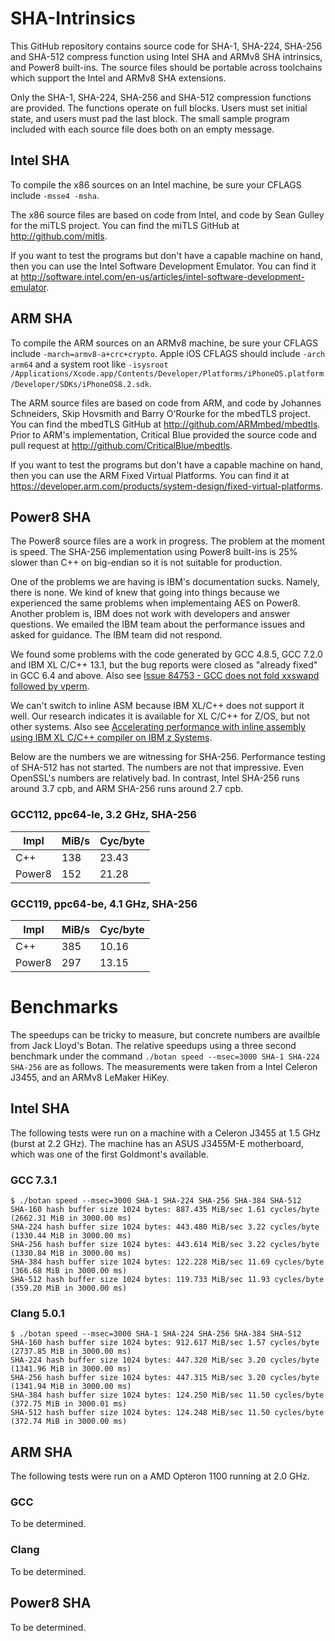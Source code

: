 # SHA-Intrinsics

This GitHub repository contains source code for SHA-1, SHA-224, SHA-256 and SHA-512 compress function using Intel SHA and ARMv8 SHA intrinsics, and Power8 built-ins. The source files should be portable across toolchains which support the Intel and ARMv8 SHA extensions.

Only the SHA-1, SHA-224, SHA-256 and SHA-512 compression functions are provided. The functions operate on full blocks. Users must set initial state, and users must pad the last block. The small sample program included with each source file does both on an empty message.

## Intel SHA

To compile the x86 sources on an Intel machine, be sure your CFLAGS include `-msse4 -msha`.

The x86 source files are based on code from Intel, and code by Sean Gulley for the miTLS project. You can find the miTLS GitHub at http://github.com/mitls.

If you want to test the programs but don't have a capable machine on hand, then you can use the Intel Software Development Emulator. You can find it at http://software.intel.com/en-us/articles/intel-software-development-emulator.

## ARM SHA

To compile the ARM sources on an ARMv8 machine, be sure your CFLAGS include `-march=armv8-a+crc+crypto`. Apple iOS CFLAGS should include `-arch arm64` and a system root like `-isysroot  /Applications/Xcode.app/Contents/Developer/Platforms/iPhoneOS.platform/Developer/SDKs/iPhoneOS8.2.sdk`.

The ARM source files are based on code from ARM, and code by Johannes Schneiders, Skip Hovsmith and Barry O'Rourke for the mbedTLS project. You can find the mbedTLS GitHub at http://github.com/ARMmbed/mbedtls. Prior to ARM's implementation, Critical Blue provided the source code and pull request at http://github.com/CriticalBlue/mbedtls.

If you want to test the programs but don't have a capable machine on hand, then you can use the ARM  Fixed Virtual Platforms. You can find it at https://developer.arm.com/products/system-design/fixed-virtual-platforms.

## Power8 SHA

The Power8 source files are a work in progress. The problem at the moment is speed. The SHA-256 implementation using Power8 built-ins is 25% slower than C++ on big-endian so it is not suitable for production.

One of the problems we are having is IBM's documentation sucks. Namely, there is none. We kind of knew that going into things because we experienced the same problems when implementaing AES on Power8. Another problem is, IBM does not work with developers and answer questions. We emailed the IBM team about the performance issues and asked for guidance. The IBM team did not respond.

We found some problems with the code generated by GCC 4.8.5, GCC 7.2.0 and IBM XL C/C++ 13.1, but the bug reports were closed as "already fixed" in GCC 6.4 and above. Also see [Issue 84753 - GCC does not fold xxswapd followed by vperm](http://gcc.gnu.org/bugzilla/show_bug.cgi?id=84753).

We can't switch to inline ASM because IBM XL/C++ does not support it well. Our research indicates it is available for XL C/C++ for Z/OS, but not other systems. Also see [Accelerating performance with inline assembly using IBM XL C/C++ compiler on IBM z Systems](http://www.ibm.com/developerworks/library/l-inline-assembly-using-ibm-xl-c-cpp/).

Below are the numbers we are witnessing for SHA-256. Performance testing of SHA-512 has not started. The numbers are not that impressive. Even OpenSSL's numbers are relatively bad. In contrast, Intel SHA-256 runs around 3.7 cpb, and ARM SHA-256 runs around 2.7 cpb.

### GCC112, ppc64-le, 3.2 GHz, SHA-256

|  Impl  |   MiB/s   |  Cyc/byte  |
| ------ | --------- | ---------- |
|   C++  |    138    |    23.43   |
| Power8 |    152    |    21.28   |

### GCC119, ppc64-be, 4.1 GHz, SHA-256

|  Impl  |   MiB/s   |  Cyc/byte  |
| ------ | --------- | ---------- |
|   C++  |    385    |    10.16   |
| Power8 |    297    |    13.15   |

# Benchmarks

The speedups can be tricky to measure, but concrete numbers are availble from Jack Lloyd's Botan. The relative speedups using a three second benchmark under the command `./botan speed --msec=3000 SHA-1 SHA-224 SHA-256` are as follows. The measurements were taken from a Intel Celeron J3455, and an ARMv8 LeMaker HiKey.

## Intel SHA

The following tests were run on a machine with a Celeron J3455 at 1.5 GHz (burst at 2.2 GHz). The machine has an ASUS J3455M-E motherboard, which was one of the first Goldmont's available.

### GCC 7.3.1

```
$ ./botan speed --msec=3000 SHA-1 SHA-224 SHA-256 SHA-384 SHA-512
SHA-160 hash buffer size 1024 bytes: 887.435 MiB/sec 1.61 cycles/byte (2662.31 MiB in 3000.00 ms)
SHA-224 hash buffer size 1024 bytes: 443.480 MiB/sec 3.22 cycles/byte (1330.44 MiB in 3000.00 ms)
SHA-256 hash buffer size 1024 bytes: 443.614 MiB/sec 3.22 cycles/byte (1330.84 MiB in 3000.00 ms)
SHA-384 hash buffer size 1024 bytes: 122.228 MiB/sec 11.69 cycles/byte (366.68 MiB in 3000.00 ms)
SHA-512 hash buffer size 1024 bytes: 119.733 MiB/sec 11.93 cycles/byte (359.20 MiB in 3000.00 ms)
```

### Clang 5.0.1

```
$ ./botan speed --msec=3000 SHA-1 SHA-224 SHA-256 SHA-384 SHA-512
SHA-160 hash buffer size 1024 bytes: 912.617 MiB/sec 1.57 cycles/byte (2737.85 MiB in 3000.00 ms)
SHA-224 hash buffer size 1024 bytes: 447.320 MiB/sec 3.20 cycles/byte (1341.96 MiB in 3000.00 ms)
SHA-256 hash buffer size 1024 bytes: 447.315 MiB/sec 3.20 cycles/byte (1341.94 MiB in 3000.00 ms)
SHA-384 hash buffer size 1024 bytes: 124.250 MiB/sec 11.50 cycles/byte (372.75 MiB in 3000.01 ms)
SHA-512 hash buffer size 1024 bytes: 124.248 MiB/sec 11.50 cycles/byte (372.74 MiB in 3000.00 ms)
```

## ARM SHA

The following tests were run on a AMD Opteron 1100 running at 2.0 GHz.

### GCC

To be determined.

### Clang

To be determined.

## Power8 SHA

To be determined.